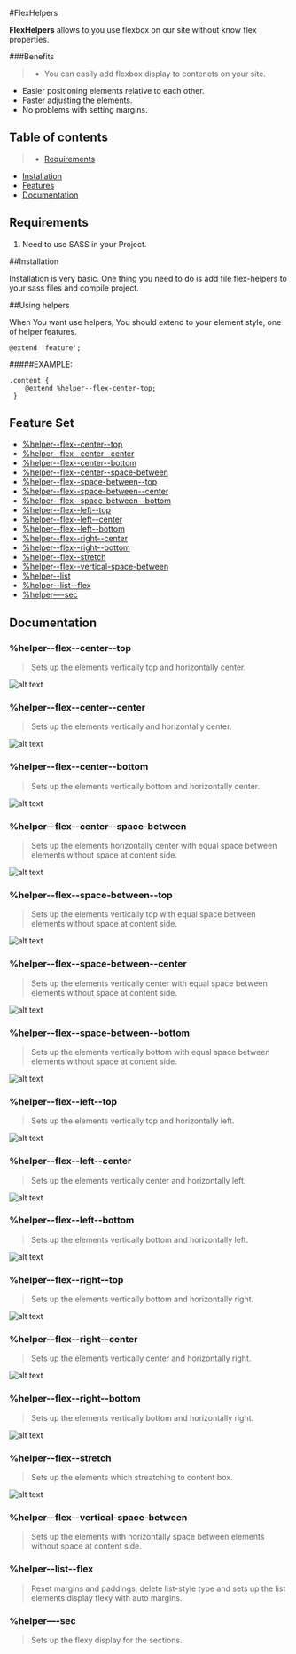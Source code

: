 #FlexHelpers

**FlexHelpers** allows to you use flexbox on our site without know flex properties.

###Benefits
>* You can easily add flexbox display to contenets on your site.
* Easier positioning elements relative to each other.
* Faster adjusting the elements.
* No problems with setting margins. 


## Table of contents
>* [Requirements](#Requirements)
* [Installation](#Instalation)
* [Features](#Features)
* [Documentation](#Documentation)

## Requirements

1. Need to use SASS in your Project.

##Installation

Installation is very basic. One thing you need to do is add file flex-helpers to your sass files and compile project.


##Using helpers

When You want use helpers, You should extend to your element style, one of helper features.

```
@extend 'feature';
```

#####EXAMPLE:

```
.content {
    @extend %helper--flex-center-top;
 }
```

## Feature Set
* [%helper--flex--center--top](#helper--flex--center--top)
* [%helper--flex--center--center](#helper--flex--center--center)
* [%helper--flex--center--bottom](#helper--flex--center--bottom)
* [%helper--flex--center--space-between](#helper--flex--center--space-between)
* [%helper--flex--space-between--top](#helper--flex--space-between--top)
* [%helper--flex--space-between--center](#helper--flex--space-between--center)
* [%helper--flex--space-between--bottom](#helper--flex--space-between--bottom)
* [%helper--flex--left--top](#helper--flex--left--top)
* [%helper--flex--left--center](#helper--flex--left--center)
* [%helper--flex--left--bottom](#helper--flex--left--bottom)
* [%helper--flex--right--center](#helper--flex--right--center)
* [%helper--flex--right--bottom](#helper--flex--right--bottom)
* [%helper--flex--stretch](#helper--flex--stretch)
* [%helper--flex--vertical-space-between](#%helper--flex--vertical-space-between)
* [%helper--list](#helper--list)
* [%helper--list--flex](#helper--list--flex)
* [%helper—-sec](#helper—-sec)


## Documentation


### %helper--flex--center--top
> Sets up the elements vertically top and horizontally center.

![alt text](https://raw.githubusercontent.com/Pagepro/flex-helpers/master/docs/flex-center-top.PNG "flex-center-top")

### %helper--flex--center--center
> Sets up the elements vertically and horizontally center.

![alt text](https://raw.githubusercontent.com/Pagepro/flex-helpers/master/docs/flex-center-center.PNG "flex-center-center")

### %helper--flex--center--bottom
> Sets up the elements vertically bottom and horizontally center.

![alt text](https://raw.githubusercontent.com/Pagepro/flex-helpers/master/docs/flex-center-bottom.PNG "flex-center-bottom")

### %helper--flex--center--space-between
> Sets up the elements horizontally center with equal space between elements without space at content side.

![alt text](https://raw.githubusercontent.com/Pagepro/flex-helpers/master/docs/flex-center-space-between.PNG "flex-center-space-between")

### %helper--flex--space-between--top
> Sets up the elements vertically top with equal space between elements without space at content side.

![alt text](https://raw.githubusercontent.com/Pagepro/flex-helpers/master/docs/flex-space-between-top.PNG "flex-space-between-top")

### %helper--flex--space-between--center
> Sets up the elements vertically center with equal space between elements without space at content side.

![alt text](https://raw.githubusercontent.com/Pagepro/flex-helpers/master/docs/flex-space-between-center.PNG "flex-space-between-center")

### %helper--flex--space-between--bottom
> Sets up the elements vertically bottom with equal space between elements without space at content side.

![alt text](https://raw.githubusercontent.com/Pagepro/flex-helpers/master/docs/flex-space-between-bottom.PNG "flex-space-between-bottom")

### %helper--flex--left--top
> Sets up the elements vertically top and horizontally left.

![alt text](https://raw.githubusercontent.com/Pagepro/flex-helpers/master/docs/flex-left-top.PNG "flex-left-top")

### %helper--flex--left--center
> Sets up the elements vertically center and horizontally left.

![alt text](https://raw.githubusercontent.com/Pagepro/flex-helpers/master/docs/flex-left-center.PNG "flex-left-center")

### %helper--flex--left--bottom
> Sets up the elements vertically bottom and horizontally left.

![alt text](https://raw.githubusercontent.com/Pagepro/flex-helpers/master/docs/flex-left-bottom.PNG "flex-left-bottom")

### %helper--flex--right--top
> Sets up the elements vertically bottom and horizontally right.

![alt text](https://raw.githubusercontent.com/Pagepro/flex-helpers/master/docs/flex-right-top.PNG "flex-right-top")

### %helper--flex--right--center
> Sets up the elements vertically center and horizontally right.

![alt text](https://raw.githubusercontent.com/Pagepro/flex-helpers/master/docs/flex-right-center.PNG "flex-right-center")

### %helper--flex--right--bottom
> Sets up the elements vertically bottom and horizontally right.

![alt text](https://raw.githubusercontent.com/Pagepro/flex-helpers/master/docs/flex-right-bottom.PNG "flex-right-bottom")

### %helper--flex--stretch
> Sets up the elements which streatching to content box.

![alt text](https://raw.githubusercontent.com/Pagepro/flex-helpers/master/docs/flex-stretch.PNG "flex-stretch")

### %helper--flex--vertical-space-between
> Sets up the elements with horizontally space between elements without space at content side.

### %helper--list--flex
> Reset margins and paddings, delete list-style type and sets up the list elements display flexy with auto margins.

### %helper—-sec
> Sets up the flexy display for the sections.